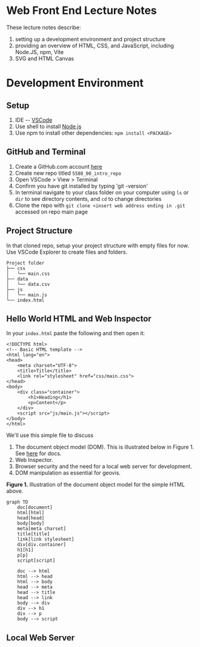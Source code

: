 # Web Front End Lecture Notes
These lecture notes describe:
1. setting up a development environment and project structure
2. providing an overview of HTML, CSS, and JavaScript, including Node.JS, npm, Vite
3. SVG and HTML Canvas


# Development Environment
## Setup
1. IDE -- [VSCode](https://code.visualstudio.com/download)
2. Use shell to install [Node.js](https://nodejs.org/en/download)
3. Use npm to install other dependencies: ```npm install <PACKAGE>```

## GitHub and Terminal
1. Create a GitHub.com account [here](https://github.com/)
2. Create new repo titled `5588_00_intro_repo`
3. Open VSCode > View > Terminal
4. Confirm you have git installed by typing 'git -version'
5. In terminal navigate to your class folder on your computer using `ls` or `dir` to see directory contents, and `cd` to change directories
6. Clone the repo with `git clone <insert web address ending in .git` accessed on repo main page

## Project Structure
In that cloned repo, setup your project structure with empty files for now. Use VSCode Explorer to create files and folders.
```
Project folder
├── css
│   └── main.css 
├── data
│   └── data.csv
├── js
│   └── main.js
└── index.html
```

## Hello World HTML and Web Inspector

In your `index.html` paste the following and then open it:
```
<!DOCTYPE html>
<!-- Basic HTML template -->
<html lang="en">
<head>
    <meta charset="UTF-8">
    <title>Title</title>
    <link rel="stylesheet" href="css/main.css">
</head>
<body>
    <div class="container">
        <h1>Heading</h1>
        <p>Content</p>
    </div>
    <script src="js/main.js"></script>
</body>
</html>
```

We'll use this simple file to discuss
1. The document object model (DOM). This is illustrated below in Figure 1. See [here](https://developer.mozilla.org/en-US/docs/Web/API/Document_Object_Model) for docs.
2. Web Inspector.
3. Browser security and the need for a local web server for development.
4. DOM manipulation as essential for geovis.

**Figure 1.** Illustration of the document object model for the simple HTML above.
```mermaid
graph TD
    doc[document]
    html[html]
    head[head]
    body[body]
    meta[meta charset]
    title[title]
    link[link stylesheet]
    div[div.container]
    h1[h1]
    p[p]
    script[script]

    doc --> html
    html --> head
    html --> body
    head --> meta
    head --> title
    head --> link
    body --> div
    div --> h1
    div --> p
    body --> script
```


## Local Web Server
